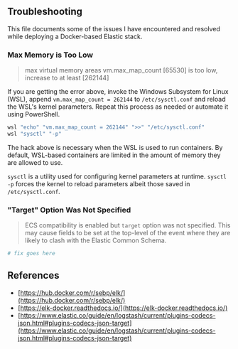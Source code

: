 ## Troubleshooting
This file documents some of the issues I have encountered and resolved while deploying a Docker-based Elastic stack.

### Max Memory is Too Low
> max virtual memory areas vm.max_map_count [65530] is too low, increase to at least [262144]

If you are getting the error above, invoke the Windows Subsystem for Linux (WSL), append `vm.max_map_count = 262144` to `/etc/sysctl.conf` and reload the WSL's kernel parameters. Repeat this process as needed or automate it using PowerShell.
```bash
wsl "echo" "vm.max_map_count = 262144" ">>" "/etc/sysctl.conf"
wsl "sysctl" "-p"

```

The hack above is necessary when the WSL is used to run containers. By default, WSL-based containers are limited in the amount of memory they are allowed to use.  

`sysctl` is a utility used for configuring kernel parameters at runtime. 
`sysctl -p` forces the kernel to reload parameters albeit those saved in `/etc/sysctl.conf`.

### "Target" Option Was Not Specified
>  ECS compatibility is enabled but `target` option was not specified. This may cause fields to be set at the top-level of the event where they are likely to clash with the Elastic Common Schema. 

```bash
# fix goes here
```

## References
* [https://hub.docker.com/r/sebp/elk/](https://hub.docker.com/r/sebp/elk/)
* [https://elk-docker.readthedocs.io/](https://elk-docker.readthedocs.io/)
* [https://www.elastic.co/guide/en/logstash/current/plugins-codecs-json.html#plugins-codecs-json-target](https://www.elastic.co/guide/en/logstash/current/plugins-codecs-json.html#plugins-codecs-json-target)
